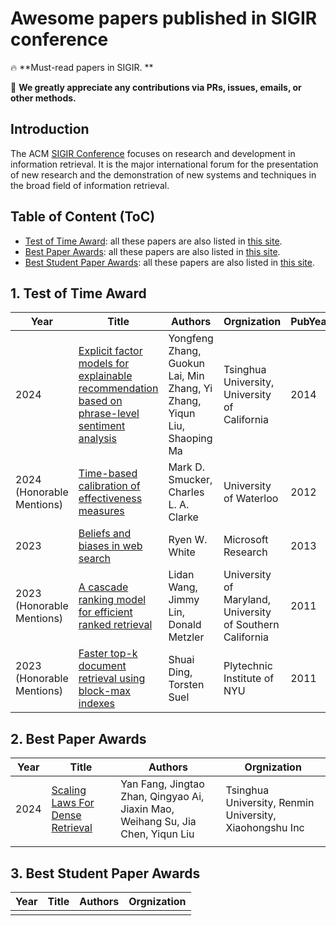 # Awesome papers published in SIGIR conference

🔥 **Must-read papers in SIGIR. **

🌟 **We greatly appreciate any contributions via PRs, issues, emails, or other methods.**


## Introduction

The ACM [SIGIR Conference](https://dl.acm.org/sig/sigir) focuses on research and development in information retrieval. It is the major international forum for the presentation of new research and the demonstration of new systems and techniques in the broad field of information retrieval.


## Table of Content (ToC)

- [Test of Time Award](#tot): all these papers are also listed in [this site](https://sigir.org/awards/test-of-time-awards/).
- [Best Paper Awards](#best): all these papers are also listed in [this site](https://sigir.org/awards/best-paper-awards/).
- [Best Student Paper Awards](#best_student): all these papers are also listed in [this site](https://sigir.org/awards/best-student-paper-awards/).



## 1. Test of Time Award <a id="tot"></a>

| Year       | Title | Authors   | Orgnization | PubYear |                                                                                   
|------------|-----------------------------------------------------------------------------------------------------------------|------------------------------------------|---------------------------------------------------------------------------------------------------------|-----------------------------------------------------------------------------------------|
|2024| [Explicit factor models for explainable recommendation based on phrase-level sentiment analysis](https://dl.acm.org/doi/10.1145/2600428.2609579) | Yongfeng Zhang, Guokun Lai, Min Zhang, Yi Zhang, Yiqun Liu, Shaoping Ma | Tsinghua University, University of California| 2014|
|2024 </br> (Honorable Mentions)| [Time-based calibration of effectiveness measures](https://dl.acm.org/doi/pdf/10.1145/2348283.2348300) | Mark D. Smucker, Charles L. A. Clarke | University of Waterloo|2012|
|2023| [Beliefs and biases in web search](https://dl.acm.org/doi/10.1145/2484028.2484053) | Ryen W. White | Microsoft Research| 2013|
|2023 </br> (Honorable Mentions) | [A cascade ranking model for efficient ranked retrieval](https://dl.acm.org/doi/10.1145/2009916.2009934)| Lidan Wang, Jimmy Lin, Donald Metzler|University of Maryland, University of Southern California | 2011 |
|2023 </br> (Honorable Mentions)| [Faster top-k document retrieval using block-max indexes](https://dl.acm.org/doi/10.1145/2009916.2010048)| Shuai Ding, Torsten Suel| Plytechnic Institute of NYU| 2011|

## 2. Best Paper Awards <a id="best"></a>

| Year       | Title | Authors   | Orgnization |                                                                                   
|------------|-----------------------------------------------------------------------------------------------------------------|------------------------------------------|---------------------------------------------------------------------------------------------------------|
|2024|[Scaling Laws For Dense Retrieval](https://dl.acm.org/doi/10.1145/3626772.3657743)|Yan Fang, Jingtao Zhan, Qingyao Ai, Jiaxin Mao, Weihang Su, Jia Chen, Yiqun Liu|Tsinghua University, Renmin University, Xiaohongshu Inc|
|||||

## 3. Best Student Paper Awards <a id="best_student"></a>

| Year       | Title | Authors   | Orgnization |                                                                                  
|------------|-----------------------------------------------------------------------------------------------------------------|------------------------------------------|---------------------------------------------------------------------------------------------------------|
|||||